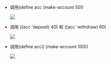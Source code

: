 - 调用(define acc (make-account 50))

  ![](a.jpg)


- 调用 ((acc 'deposit) 40) 和 ((acc 'withdraw) 60)

  ![](b.jpg)


- 调用(define acc2 (make-account 100))

  ![](c.jpg)
